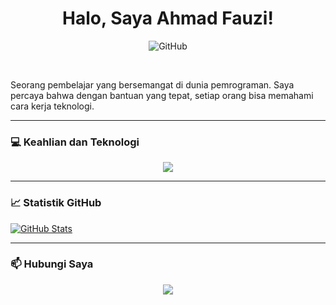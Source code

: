 <div align="center">

# Halo, Saya Ahmad Fauzi!

![GitHub](https://avatars.githubusercontent.com/u/9919?s=200&v=4)

</div>

<br>

Seorang pembelajar yang bersemangat di dunia pemrograman. Saya percaya bahwa dengan bantuan yang tepat, setiap orang bisa memahami cara kerja teknologi.

---

### 💻 Keahlian dan Teknologi

<p align="center">
  <img src="https://skillicons.dev/icons?i=html,css,js,python" />
</p>

---

### 📈 Statistik GitHub

[![GitHub Stats](https://github-readme-stats.vercel.app/api?username=vuzinet&show_icons=true&theme=dracula)](https://github.com/anuraghazra/github-readme-stats)

---

### 📫 Hubungi Saya

<p align="center">
  <a href="mailto:vuzinet@gmail.com">
    <img src="https://img.shields.io/badge/Gmail-D14836?style=for-the-badge&logo=gmail&logoColor=white" />
  </a>
</p>
